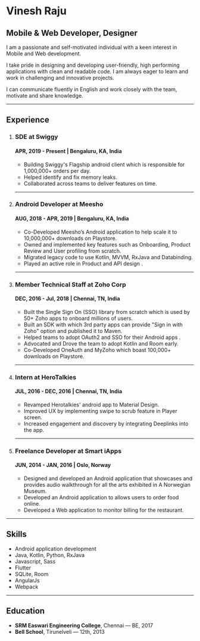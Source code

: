# Vinesh Raju
## Mobile & Web Developer, Designer

I am a passionate and self-motivated individual with a keen interest in Mobile and Web development. 

I take pride in designing and developing user-friendly, high performing applications with clean and readable code.
I am always eager to learn and work in challenging and innovative projects.

I can communicate fluently in English and work closely with the team, motivate and share knowledge. 

------------------
## Experience
1. ### **SDE** at **Swiggy** 
   #### **APR, 2019 - Present** | Bengaluru, KA, India
    - Building Swiggy's Flagship android client which is responsible for 1,000,000+ orders per day.
    - Helped identify and fix memory leaks.
    - Collaborated across teams to deliver features on time.
   ------------------------
1. ### **Android Developer** at **Meesho** 
   #### **AUG, 2018 - APR, 2019** | Bengaluru, KA, India
    - Co-Developed Meesho’s Android application to help scale it to 10,000,000+ downloads on Playstore.
    - Owned and implemented key features such as Onboarding, Product Review and User profiling from scratch.
    - Migrated legacy code to use Kotlin, MVVM, RxJava and Databinding.
    - Played an active role in Product and API design .
   ------------------------
1. ### **Member Technical Staff** at **Zoho Corp** 
   #### **DEC, 2016 - Jul, 2018** | Chennai, TN, India
    - Built the Single Sign On (SSO) library from scratch which is used by 50+ Zoho apps to onboard millions of users.
    - Built an SDK with which 3rd party apps can provide "Sign in with Zoho" option and published it to Maven.
    - Helped teams to adopt OAuth2 and SSO for their Android apps .
    - Advocated and Drove the team to adopt Kotlin and Room early.
    - Co-Developed OneAuth and MyZoho which boast 100,000+ downloads on Playstore.
   ------------------------
1. ### **Intern** at **HeroTalkies** 
   #### **JUL, 2016 - DEC, 2016** | Chennai, TN, India 
    - Revamped Herotalkies' android app to Material Design.
    - Improved UX by implementing swipe to scrub feature in Player screen.
    - Increased engagement and discovery by integrating Deeplinks into the app.
   ------------------------
1. ### **Freelance Developer** at **Smart iApps** 
   #### **JUN, 2014 - JAN, 2016** | Oslo, Norway
    - Designed and developed an Android application that showcases and provides audio walkthrough for all the arts exhibited in A Norwegian Museum.
    - Developed an Android application to allows users to order food online.
    - Developed a Web application to monitor billing for the restaurant.
----------------------
## Skills
- Android application development
- Java, Kotlin, Python, RxJava
- Javascript, Sass
- Flutter
- SQLite, Room
- AngularJs
- Webpack
-------------------
## Education
- **SRM Easwari Engineering College**, Chennai — BE, 2017
- **Bell School**, Tirunelveli — 12th, 2013
